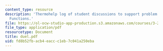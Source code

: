 ```yaml
---
content_type: resource
description: 'Thermohelp log of student discussions to support problem sets: Differential
  Functions.'
file: https://ol-ocw-studio-app-production.s3.amazonaws.com/courses/3-20-materials-at-equilibrium-sma-5111-fall-2003/fd8b52fbacb4eaccc1eb7c041a250eba_duel.pdf
file_type: application/pdf
resourcetype: Document
title: duel.pdf
uid: fd8b52fb-acb4-eacc-c1eb-7c041a250eba
---
```

